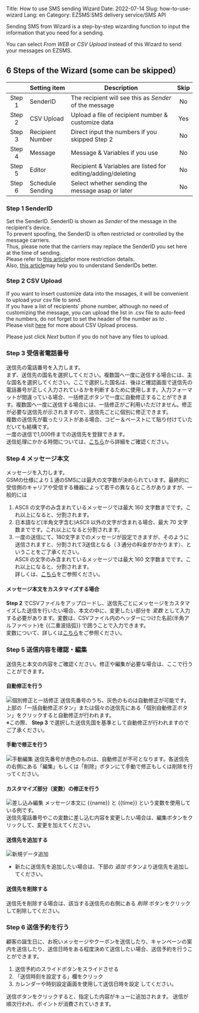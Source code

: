 Title: How to use SMS sending Wizard
Date: 2022-07-14
Slug: how-to-use-wizard
Lang: en
Category: EZSMS:SMS delivery service/SMS API

Sending SMS from Wizard is a step-by-step wizarding function to input the information that you need for a sending.

You can select _From WEB_ or _CSV Upload_ instead of this Wizard to send your messages on EZSMS.

## 6 Steps of the Wizard (some can be skipped）
| | Setting item | Description | Skip | 
| :---------: | ------------------------- | ------------------------------------- | :---------: | 
| Step 1 | SenderID | The recipient will see this as _Sender_ of the message|No| 
| Step 2 | CSV Upload | Upload a file of recipient number & customize data|Yes|
| Step 3 | Recipient Number| Direct input the numbers if you skipped Step 2|No|
| Step 4 | Message | Message & Variables if you use|No|
| Step 5 | Editor|Recipient & Variables are listed for editing/adding/deleting|No| 
| Step 6 | Schedule Sending| Select whether sending the message asap or later |No| 

### Step 1 SenderID
Set the SenderID.
SenderID is shown as _Sender_ of the message in the recipient's device.<br>
To prevent spoofing, the SenderID is often restricted or controlled by the message carriers.<br>
Thus, please note that the carriers may replace the SenderID you set here at the time of sending.<br>
Please refer to [this article](https://help.xoxzo.com/en/ezsms-sms-delivery-service/articles/what-senderid-can-i-use/)for more restriction details.<br>
Also, [this article](https://help.xoxzo.com/en/ezsms-sms-delivery-service/articles/what-does-sender-id-do/)may help you to understand SenderIDs better.<br>

### Step 2 CSV Upload
If you want to insert customize data into the mssages, it will be convenient to upload your csv file to send.<br>
If you have a list of recipients' phone number, although no need of customizing the message, you can upload the list in .csv file to auto-feed the numbers, do not forget to set the header of the number as _to_ .<br>
Please visit [here](https://help.xoxzo.com/en/ezsms-sms-delivery-service/articles/how-to-send-with-customised-csv/) for more about CSV Upload process.<br>

Please just click _Next_ button if you do not have any files to upload.<br>

### Step 3 受信者電話番号
送信先の電話番号を入力します。<br>
まず、送信先の国名を選択してください。複数国へ一度に送信する場合には、主な国名を選択してください。ここで選択した国名は、後ほど確認画面で送信先の電話番号が正しく入力されているかを判断するために使用します。入力フォーマットが間違っている場合、一括修正ボタンで一度に自動修正することができます。複数国へ一度に送信する場合には、一括修正がご利用いただけません。修正が必要な送信先が示されますので、送信先ごとに個別に修正できます。<br>
複数の送信先が載ったリストがある場合、コピー＆ペーストにて貼り付けていただいても結構です。<br>
一度の送信で1,000件までの送信先を登録できます。<br>
送信処理にかかる時間については、[こちら](https://help.xoxzo.com/ja/ezsms-sms-delivery-service/articles/what-is-the-max-number-of-request-and-how-quick-the-process/)から詳細をご確認ください。<br>

### Step 4 メッセージ本文
メッセージを入力します。<br>
GSMの仕様により１通のSMSには最大の文字数が決められています。最終的に受信側のキャリアや受信する機器によって若干の異なるところがありますが、一般的には<br>
1. ASCII の文字のみ含まれているメッセージでは最大 160 文字数までです。これ以上になると、分割されます。<br>
2. 日本語など(半角文字含む)ASCII 以外の文字が含まれる場合、最大 70 文字数までです。これ以上になると分割されます。<br>
3. 一度の送信にて、180文字までのメッセージが設定できますが、そのように送信されますと、分割されて3送信となる（３通分の料金がかかります）、ということをご了承ください。<br>
ASCII の文字のみ含まれているメッセージでは最大 160 文字数までです。これ以上になると、分割されます。<br>
詳しくは、[こちら](https://help.xoxzo.com/ja/ezsms-sms-delivery-service/articles/how-many-characters-would-fit-within-1-x-sms/)をご参照ください。<br>
#### メッセージ本文をカスタマイズする場合
**Step 2** でCSVファイルをアップロードし、送信先ごとにメッセージをカスタマイズした送信を行いたい場合、本文の中に、変更したい部分を _変数_ として入力する必要があります。変数は、CSVファイル内のヘッダーにつけた名前(半角アルファベット)を {{二重波括弧}} で囲うことで入力できます。<br>
変数について、詳しくは[こちら]()をご参照ください。<br>

### Step 5 送信内容を確認・編集
送信先と本文の内容をご確認ください。修正や編集が必要な場合は、ここで行うことができます。<br>
#### 自動修正を行う
![個別修正と一括修正](/images/wizard-01-ja.png)
送信先番号のうち、灰色のものは自動修正が可能です。<br>
上部の「一括自動修正ボタン」または個々の送信先にある「個別自動修正ボタン」をクリックすると自動修正が行われます。<br>
※この際、 **Step 3** で選択した送信先国を基準として自動修正が行われますのでご了承ください。<br>

#### 手動で修正を行う
![手動編集](images/wizard-04-ja.png)
送信先番号が赤色のものは、自動修正が不可となります。各送信先の右側にある「編集」もしくは「削除」ボタンにて手動で修正もしくは削除を行ってください。

#### カスタマイズ部分（変数）の修正を行う
![差し込み編集](images/wizard-03-ja.png)
メッセージ本文に {{name}} と {{time}} という変数を使用している例です。<br>
送信先電話番号やこの変数に差し込む内容を変更したい場合は、編集ボタンをクリックして、変更を加えてください。<br>

#### 送信先を追加する
![新規データ追加](images/wizard-02-ja.png)
- 新たに送信先を追加したい場合は、下部の _追加_ ボタンより送信先を追加してください。<br>

#### 送信先を削除する
送信先を削除する場合は、該当する送信先の右側にある _削除_ ボタンをクリックして削除してください。<br>


### Step 6 送信予約を行う
顧客の誕生日に、お祝いメッセージやクーポンを送信したり、キャンペーンの案内を送信したり、送信日時をある程度決めて送信したい場合、送信予約を行うことができます。<br>
1. 送信予約のスライドボタンをスライドさせる
2. 「送信時刻を設定する」欄をクリック
3. カレンダーや時刻設定画面を使用して送信日時を設定
してください。

送信ボタンをクリックすると、指定した内容がキューに追加されます。
送信が順次行われ、ポイントが消費されていきます。
